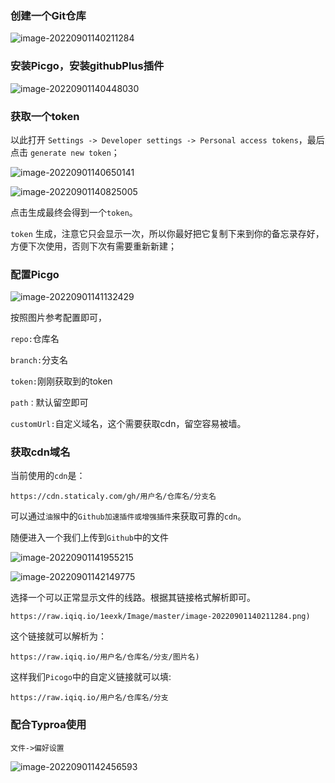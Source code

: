 ### 创建一个Git仓库

![image-20220901140211284](https://cdn.staticaly.com/gh/1eexk/Image/master/image-20220901140211284.png)

### 安装Picgo，安装githubPlus插件

![image-20220901140448030](https://cdn.staticaly.com/gh/1eexk/Image/master/image-20220901140448030.png)

### 获取一个token

以此打开 `Settings -> Developer settings -> Personal access tokens`，最后点击 `generate new token`；

![image-20220901140650141](https://cdn.staticaly.com/gh/1eexk/Image/master/image-20220901140650141.png)

![image-20220901140825005](https://cdn.staticaly.com/gh/1eexk/Image/master/image-20220901140825005.png)

点击生成最终会得到一个`token`。

`token` 生成，注意它只会显示一次，所以你最好把它复制下来到你的备忘录存好，方便下次使用，否则下次有需要重新新建；

### 配置Picgo

![image-20220901141132429](https://cdn.staticaly.com/gh/1eexk/Image/master/image-20220901141132429.png)

按照图片参考配置即可，

`repo:`仓库名

`branch:`分支名

`token:`刚刚获取到的token

`path：`默认留空即可

`customUrl:`自定义域名，这个需要获取cdn，留空容易被墙。

### 获取cdn域名

当前使用的`cdn`是：

`https://cdn.staticaly.com/gh/用户名/仓库名/分支名`



可以通过`油猴`中的`Github加速插件或增强插件`来获取可靠的`cdn`。

随便进入一个我们上传到`Github`中的文件

![image-20220901141955215](https://cdn.staticaly.com/gh/1eexk/Image/master/image-20220901141955215.png)

![image-20220901142149775](https://cdn.staticaly.com/gh/1eexk/Image/master/image-20220901142149775.png)

选择一个可以正常显示文件的线路。根据其链接格式解析即可。

`https://raw.iqiq.io/1eexk/Image/master/image-20220901140211284.png)`

这个链接就可以解析为：

`https://raw.iqiq.io/用户名/仓库名/分支/图片名)`

这样我们`Picogo`中的自定义链接就可以填:

``https://raw.iqiq.io/用户名/仓库名/分支``

### 配合Typroa使用

`文件->偏好设置`

![image-20220901142456593](https://cdn.staticaly.com/gh/1eexk/Image/master/image-20220901142456593.png)